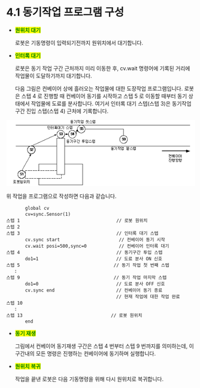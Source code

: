 ﻿# 4.1 동기작업 프로그램 구성

*   <mark style="color:green;">**원위치 대기**</mark>

    로봇은 기동명령이 입력되기전까지 원위치에서 대기합니다.


*   <mark style="color:green;">**인터록 대기**</mark>

    로봇은 동기 작업 구간 근처까지 미리 이동한 후, cv.wait 명령어에 기록된 거리에 작업물이 도달하기까지 대기합니다.



    다음 그림은 컨베이어 상에 흘러오는 작업물에 대한 도장작업 프로그램입니다. 로봇은 스텝 4 로 진행할 때 컨베이어 동기를 시작하고 스텝 5 로 이동할 때부터 동기 상태에서 작업물에 도료를 분사합니다. 여기서 인터록 대기 스텝(스텝 3)은 동기작업 구간 진입 스텝(스텝 4) 근처에 기록합니다.

![](<../_assets/image_1.png>)

위 작업을 프로그램으로 작성하면 다음과 같습니다.

```
       global cv
       cv=sync.Sensor(1)
스텝 1                                    // 로봇 원위치
스텝 2
스텝 3                                    // 인터록 대기 스텝
       cv.sync start                      // 컨베이어 동기 시작
       cv.wait posi=500,sync=0            // 컨베이어 인터록 대기
스텝 4                                    // 동기구간 투입 스텝
       do1=1                             // 도료 분사 ON 신호
스텝 5                                   // 동기 작업 첫 번째 스텝
   : 
스텝 9                                   // 동기 작업 마지막 스텝
       do1=0                             // 도료 분사 OFF 신호
       cv.sync end                       // 컨베이어 동기 종료
                                         // 현재 작업에 대한 작업 완료
스텝 10
   : 
스텝 13                                 // 로봇 원위치
       end
```

*   <mark style="color:green;">**동기 재생**</mark>

    그림에서 컨베이어 동기재생 구간은 스텝 4 번부터 스텝 9 번까지를 의미하는데, 이 구간내의 모든 명령은 진행하는 컨베이어에 동기하며 실행합니다.


*   <mark style="color:green;">**원위치 복귀**</mark>

    작업을 끝낸 로봇은 다음 기동명령을 위해 다시 원위치로 복귀합니다.
